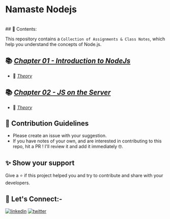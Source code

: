 # Namaste Nodejs
<br>
## 🎨 Contents:

This repository contains a `Collection of Assignments & Class Notes`, which help you understand the concepts of Node.js.

## 📚 [_Chapter 01 - Introduction to NodeJs_](https://github.com/akshadjaiswal/Namaste-Nodejs/tree/main/Chapter%2001-%20Introduction%20to%20NodeJs)

- 📖 [_Theory_](https://github.com/akshadjaiswal/Namaste-Nodejs/blob/main/Chapter%2001-%20Introduction%20to%20NodeJs/README.md)


## 📚 [_Chapter 02 - JS on the Server_](https://github.com/akshadjaiswal/Namaste-Nodejs/tree/main/Chapter%2001-%20Introduction%20to%20NodeJs)

<!-- - 💻 [_Coding_]() -->
- 📖 [_Theory_](https://github.com/akshadjaiswal/Namaste-Nodejs/blob/main/Chapter%2002%20JS%20on%20the%20Server/README.md)
<!-- - 📖 [_Assignment_]() -->

## 🤝 Contribution Guidelines

- Please create an issue with your suggestion.
- If you have notes of your own, and are interested in contributing to this repo, hit a PR ! I'll review it and add it immediately 🤓.

## ✨ Show your support

Give a ⭐️ if this project helped you and try to contribute and share with your developers.

## 🔗 Let's Connect:-

[![linkedin](https://img.shields.io/badge/LinkedIn-0077B5?style=for-the-badge&logo=linkedin&logoColor=white)](https://www.linkedin.com/in/akshadsantoshjaiswal)
[![twitter](https://img.shields.io/badge/Twitter-1DA1F2?style=for-the-badge&logo=twitter&logoColor=white)](https://twitter.com/akshad_999)

